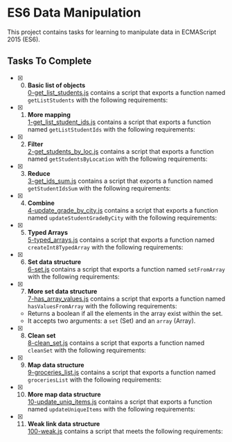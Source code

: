 # ES6 Data Manipulation

This project contains tasks for learning to manipulate data in ECMAScript 2015 (ES6).

## Tasks To Complete

+ [x] 0. **Basic list of objects**<br/>[0-get_list_students.js](0-get_list_students.js) contains a script that exports a function named `getListStudents` with the following requirements:
+ [x] 1. **More mapping**<br/>[1-get_list_student_ids.js](1-get_list_student_ids.js) contains a script that exports a function named `getListStudentIds` with the following requirements:
+ [x] 2. **Filter**<br/>[2-get_students_by_loc.js](2-get_students_by_loc.js) contains a script that exports a function named `getStudentsByLocation` with the following requirements:
+ [x] 3. **Reduce**<br/>[3-get_ids_sum.js](3-get_ids_sum.js) contains a script that exports a function named `getStudentIdsSum` with the following requirements:
+ [x] 4. **Combine**<br/>[4-update_grade_by_city.js](4-update_grade_by_city.js) contains a script that exports a function named `updateStudentGradeByCity` with the following requirements:
+ [x] 5. **Typed Arrays**<br/>[5-typed_arrays.js](5-typed_arrays.js) contains a script that exports a function named `createInt8TypedArray` with the following requirements:
+ [x] 6. **Set data structure**<br/>[6-set.js](6-set.js) contains a script that exports a function named `setFromArray` with the following requirements:
+ [x] 7. **More set data structure**<br/>[7-has_array_values.js](7-has_array_values.js) contains a script that exports a function named `hasValuesFromArray` with the following requirements:
  + Returns a boolean if all the elements in the array exist within the set.
  + It accepts two arguments: a `set` (Set) and an `array` (Array).

+ [x] 8. **Clean set**<br/>[8-clean_set.js](8-clean_set.js) contains a script that exports a function named `cleanSet` with the following requirements:
+ [x] 9. **Map data structure**<br/>[9-groceries_list.js](9-groceries_list.js) contains a script that exports a function named `groceriesList` with the following requirements:
+ [x] 10. **More map data structure**<br/>[10-update_uniq_items.js](10-update_uniq_items.js) contains a script that exports a function named `updateUniqueItems` with the following requirements:
+ [x] 11. **Weak link data structure**<br/>[100-weak.js](100-weak.js) contains a script that meets the following requirements:
 

